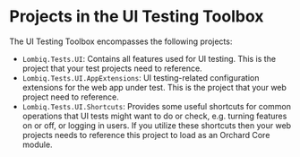 # Projects in the UI Testing Toolbox



The UI Testing Toolbox encompasses the following projects:

- `Lombiq.Tests.UI`: Contains all features used for UI testing. This is the project that your test projects need to reference.
- `Lombiq.Tests.UI.AppExtensions`: UI testing-related configuration extensions for the web app under test. This is the project that your web project need to reference.
- `Lombiq.Tests.UI.Shortcuts`: Provides some useful shortcuts for common operations that UI tests might want to do or check, e.g. turning features on or off, or logging in users. If you utilize these shortcuts then your web projects needs to reference this project to load as an Orchard Core module.

